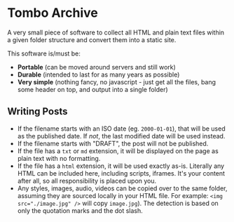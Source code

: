 # Tombo Archive

A very small piece of software to collect all HTML and plain text files within a given folder structure and convert them into a static site.

This software is/must be:

* **Portable** (can be moved around servers and still work)
* **Durable** (intended to last for as many years as possible)
* **Very simple** (nothing fancy, no javascript - just get all the files, bang some header on top, and output into a single folder)

## Writing Posts

* If the filename starts with an ISO date (eg. `2000-01-01`), that will be used as the published date. If _not_, the last modified date will be used instead.
* If the filename starts with "DRAFT", the post will not be published.
* If the file has a `txt` or `md` extension, it will be displayed on the page as plain text with no formatting.
* If the file has a `html` extension, it will be used exactly as-is. Literally any HTML can be included here, including scripts, iframes. It's your content after all, so all responsibility is placed upon you.
* Any styles, images, audio, videos can be copied over to the same folder, assuming they are sourced locally in your HTML file. For example: `<img src="./image.jpg" />` will copy `image.jpg`). The detection is based on only the quotation marks and the dot slash.
